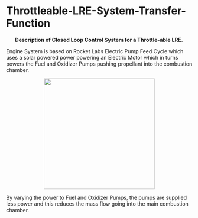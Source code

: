 # Throttleable-LRE-System-Transfer-Function

<b><ul>Description of Closed Loop Control System for a Throttle-able LRE.</b></ul>


Engine System is based on Rocket Labs Electric Pump Feed Cycle which uses a solar powered power powering an Electric Motor which in turns powers the Fuel and Oxidizer Pumps pushing propellant into the combustion chamber. 




<p align = "center">
<img src = https://github.com/nyameaama/Throttleable-LRE-System-Transfer-Function/blob/master/assets/main-qimg-d166e9ee6920e39c316286721c116d4e.png width = "300" height = "300"/>
</p>





By varying the power to Fuel and Oxidizer Pumps, the pumps are supplied less power and this reduces the mass flow going into the main combustion chamber.

